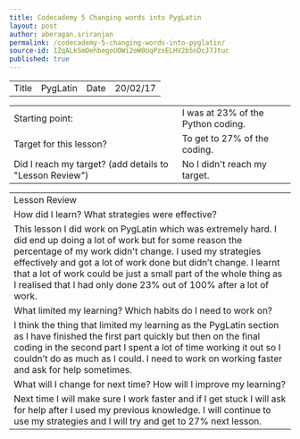 ```yaml
---
title: Codecademy 5 Changing words into PygLatin
layout: post
author: aberagan.sriranjan
permalink: /codecademy-5-changing-words-into-pyglatin/
source-id: 1ZqALkSmOehbegoUOWi2oW0UqPzxELHV2b5nDcJ7Jtuc
published: true
---
```

<table>
  <tr>
    <td>Title</td>
    <td>PygLatin</td>
    <td>Date</td>
    <td>20/02/17</td>
  </tr>
</table>


<table>
  <tr>
    <td>Starting point:</td>
    <td>I was at 23% of the Python coding.</td>
  </tr>
  <tr>
    <td>Target for this lesson?</td>
    <td>To get to 27% of the coding.</td>
  </tr>
  <tr>
    <td>Did I reach my target? 
(add details to "Lesson Review")</td>
    <td> No I didn't reach my target.</td>
  </tr>
</table>


<table>
  <tr>
    <td>Lesson Review</td>
  </tr>
  <tr>
    <td>How did I learn? What strategies were effective? </td>
  </tr>
  <tr>
    <td>This lesson I did work on PygLatin which was extremely hard. I did end up doing a lot of work but for some reason the percentage of my work didn't change. I used my strategies effectively and got a lot of work done but didn’t change. I learnt that a lot of work could be just a small part of the whole thing as I realised that I had only done 23% out of 100% after a lot of work.</td>
  </tr>
  <tr>
    <td>What limited my learning? Which habits do I need to work on? </td>
  </tr>
  <tr>
    <td>I think the thing that limited my learning as the PygLatin section as I have finished the first part quickly but then on the final coding in the second part I spent a lot of time working it out so I couldn’t do as much as I could. I need to work on working faster and ask for help sometimes.</td>
  </tr>
  <tr>
    <td>What will I change for next time? How will I improve my learning?</td>
  </tr>
  <tr>
    <td>Next time I will make sure I work faster and if I get stuck I will ask for help after I used my previous knowledge. I will continue to use my strategies and I will try and get to 27% next lesson.</td>
  </tr>
</table>


